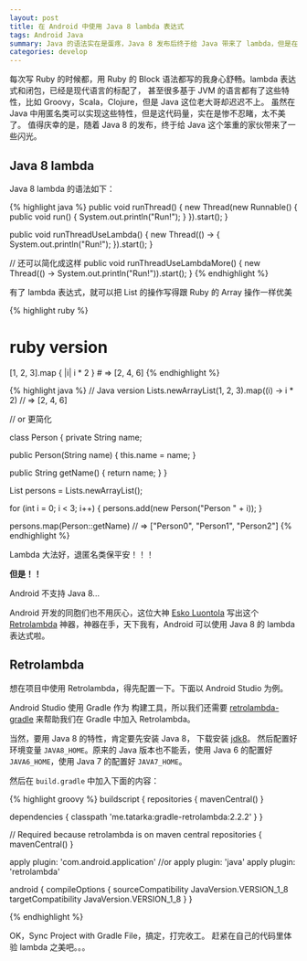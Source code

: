 ```yaml
---
layout: post
title: 在 Android 中使用 Java 8 lambda 表达式
tags: Android Java
summary: Java 的语法实在是蛋疼，Java 8 发布后终于给 Java 带来了 lambda，但是在 Android 中却无法使用 Java 8
categories: develop
---
```


每次写 Ruby 的时候都，用 Ruby 的 Block 语法都写的我身心舒畅。lambda 表达式和闭包，已经是现代语言的标配了，
甚至很多基于 JVM 的语言都有了这些特性，比如 Groovy，Scala，Clojure，但是 Java 这位老大哥却迟迟不上。
虽然在 Java 中用匿名类可以实现这些特性，但是这代码量，实在是惨不忍睹，太不美了。
值得庆幸的是，随着 Java 8 的发布，终于给 Java 这个笨重的家伙带来了一些闪光。

## Java 8 lambda

Java 8 lambda 的语法如下：

{% highlight java %}
public void runThread() {
  new Thread(new Runnable() {
    public void run() {
      System.out.println("Run!");
    }
  }).start();
}

public void runThreadUseLambda() {
  new Thread(() -> {
    System.out.println("Run!");
  }).start();
}

// 还可以简化成这样
public void runThreadUseLambdaMore() {
  new Thread(() -> System.out.println("Run!")).start();
}
{% endhighlight %}

有了 lambda 表达式，就可以把 List 的操作写得跟 Ruby 的 Array 操作一样优美

{% highlight ruby %}
# ruby version
[1, 2, 3].map { |i| i * 2 } # => [2, 4, 6]
{% endhighlight %}

{% highlight java %}
// Java version
Lists.newArrayList(1, 2, 3).map((i) -> i * 2) // => [2, 4, 6]

// or 更简化

class Person {
  private String name;

  public Person(String name) {
    this.name = name;
  }

  public String getName() {
    return name;
  }
}

List<Person> persons = Lists.newArrayList();

for (int i = 0; i < 3; i++) {
  persons.add(new Person("Person " + i));
}

persons.map(Person::getName) // => ["Person0", "Person1", "Person2"]
{% endhighlight %}

Lambda 大法好，退匿名类保平安！！！

**但是！！**

Android 不支持 Java 8...

Android 开发的同胞们也不用灰心，这位大神 [Esko Luontola](https://github.com/orfjackal) 写出这个 [Retrolambda](https://github.com/orfjackal/retrolambda)
神器，神器在手，天下我有，Android 可以使用 Java 8 的 lambda 表达式啦。

## Retrolambda

想在项目中使用 Retrolambda，得先配置一下。下面以 Android Studio 为例。

Android Studio 使用 Gradle 作为
构建工具，所以我们还需要 [retrolambda-gradle](https://github.com/evant/gradle-retrolambda) 来帮助我们在 Gradle 中加入 Retrolambda。

当然，要用 Java 8 的特性，肯定要先安装 Java 8， 下载安装 [jdk8](http://www.oracle.com/technetwork/java/javase/downloads/jdk8-downloads-2133151.html)。
然后配置好环境变量 `JAVA8_HOME`。原来的 Java 版本也不能丢，使用 Java 6 的配置好 `JAVA6_HOME`，使用 Java 7 的配置好 `JAVA7_HOME`。

然后在 `build.gradle` 中加入下面的内容：

{% highlight groovy %}
buildscript {
  repositories {
     mavenCentral()
  }

  dependencies {
     classpath 'me.tatarka:gradle-retrolambda:2.2.2'
  }
}

// Required because retrolambda is on maven central
repositories {
  mavenCentral()
}

apply plugin: 'com.android.application' //or apply plugin: 'java'
apply plugin: 'retrolambda'

android {
  compileOptions {
    sourceCompatibility JavaVersion.VERSION_1_8
    targetCompatibility JavaVersion.VERSION_1_8
  }
}

{% endhighlight %}

OK，Sync Project with Gradle File，搞定，打完收工。
赶紧在自己的代码里体验 lambda 之美吧。。。
